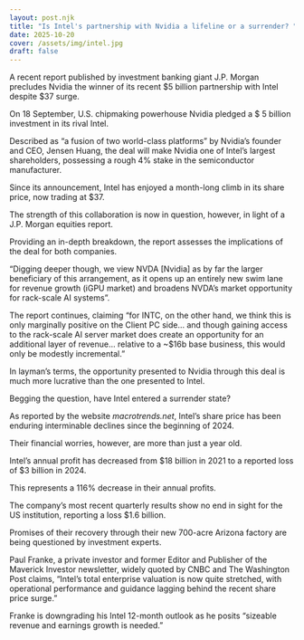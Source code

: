 ```yaml
---
layout: post.njk
title: "Is Intel's partnership with Nvidia a lifeline or a surrender? "
date: 2025-10-20
cover: /assets/img/intel.jpg
draft: false
---
```

A recent report published by investment banking giant J.P. Morgan precludes Nvidia the winner of its recent $5 billion partnership with Intel despite $37 surge. 

On 18 September, U.S. chipmaking powerhouse Nvidia pledged a $ 5 billion investment in its rival Intel. 

Described as “a fusion of two world-class platforms” by Nvidia’s founder and CEO, Jensen Huang, the deal will make Nvidia one of Intel’s largest shareholders, possessing a rough 4% stake in the semiconductor manufacturer.

Since its announcement, Intel has enjoyed a month-long climb in its share price, now trading at $37. 

The strength of this collaboration is now in question, however, in light of a J.P. Morgan equities report. 

Providing an in-depth breakdown, the report assesses the implications of the deal for both companies. 

“Digging deeper though, we view NVDA \[Nvidia] as by far the larger beneficiary of this arrangement, as it opens up an entirely new swim lane for revenue growth (iGPU market) and broadens NVDA’s market opportunity
for rack-scale AI systems”. 

The report continues, claiming “for INTC, on the other hand, we think this is only marginally positive on the Client PC side… and
though gaining access to the rack-scale AI server market does create an opportunity for an additional layer of revenue… relative to a ~$16b base business, this would only be modestly incremental.”

In layman’s terms, the opportunity presented to Nvidia through this deal is much more lucrative than the one presented to Intel. 

Begging the question, have Intel entered a surrender state?


As reported by the website *macrotrends.net*, Intel’s share price has been enduring interminable declines since the beginning of 2024. 

Their financial worries, however, are more than just a year old. 

Intel’s annual profit has decreased from $18 billion in 2021 to a reported loss of $3 billion in 2024. 

This represents a 116% decrease in their annual profits. 

The company’s most recent quarterly results show no end in sight for the US institution, reporting a loss $1.6 billion. 

Promises of their recovery through their new 700-acre Arizona factory are being questioned by investment experts. 

Paul Franke, a private investor and former Editor and Publisher of the Maverick Investor newsletter, widely quoted by CNBC and The
Washington Post claims, “Intel’s total enterprise valuation is now quite stretched, with operational performance and guidance lagging behind the recent
share price surge.” 

Franke is downgrading his Intel 12-month outlook as he posits “sizeable revenue and earnings growth is needed.”
